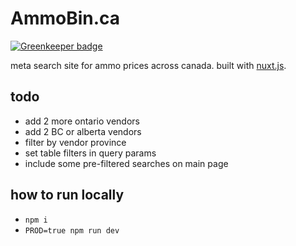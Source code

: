 # AmmoBin.ca

[![Greenkeeper badge](https://badges.greenkeeper.io/nexus-uw/ammo-scrape-client.svg?token=957f4dcb8f49d20fcd7acdc058831b3f677c53fb9487017a6899f188474adf72&ts=1495511154761)](https://greenkeeper.io/)

meta search site for ammo prices across canada. built with [nuxt.js](https://nuxtjs.org).

## todo
- add 2 more ontario vendors
- add 2 BC or alberta vendors
- filter by vendor  province
- set table filters in query params
- include some pre-filtered searches on main page


## how to run locally
- ```npm i```
- ```PROD=true npm run dev```